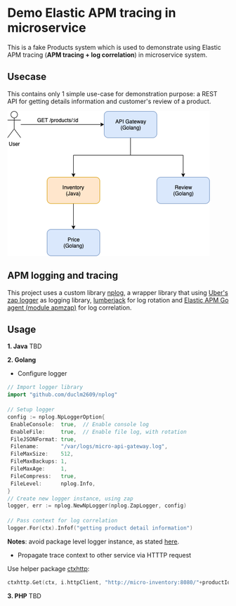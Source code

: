 
# Demo Elastic APM tracing in microservice  
  
This is a fake Products system which is used to demonstrate using Elastic APM tracing (**APM tracing + log correlation**) in microservice system.  
  
## Usecase  
  
This contains only 1 simple use-case for demonstration purpose: a REST API for getting details information and customer's review of a product.  
  
![Sequence diagram](demo-micro.png)  
  
## APM logging and tracing  
  
This project uses a custom library [nplog](https://github.com/duclm2609/nplog), a wrapper library that using [Uber's zap logger](https://github.com/uber-go/zap) as logging library, [lumberjack](https://github.com/natefinch/lumberjack) for log rotation and [Elastic APM Go agent (module apmzap)](https://github.com/elastic/apm-agent-go/tree/master/module/apmzap) for log correlation.  
  
## Usage  

 **1. Java**
 TBD

 **2. Golang**
 - Configure logger
 ``` go
 // Import logger library
import "github.com/duclm2609/nplog"

// Setup logger  
config := nplog.NpLoggerOption{  
  EnableConsole:  true,  // Enable console log
  EnableFile:     true,  // Enable file log, with rotation
  FileJSONFormat: true,  
  Filename:       "/var/logs/micro-api-gateway.log",
  FileMaxSize:    512,  
  FileMaxBackups: 1,  
  FileMaxAge:     1,  
  FileCompress:   true,  
  FileLevel:      nplog.Info,  
}
// Create new logger instance, using zap
logger, err := nplog.NewNpLogger(nplog.ZapLogger, config)

// Pass context for log correlation
logger.For(ctx).Infof("getting product detail information")
```
**Notes**: avoid package level logger instance, as stated [here](https://dave.cheney.net/2017/01/23/the-package-level-logger-anti-pattern).

 - Propagate trace context to other service via HTTTP request

Use helper package [ctxhttp](https://pkg.go.dev/golang.org/x/net/context/ctxhttp?tab=doc):
 ``` go
 ctxhttp.Get(ctx, i.httpClient, "http://micro-inventory:8080/"+productId)
 ```

 
 **3. PHP**
 TBD